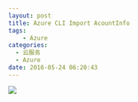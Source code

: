 ```yaml
---
layout: post
title: Azure CLI Import AcountInfo
tags: 
    - Azure
categories:
  - 云服务
  - Azure
date: 2016-05-24 06:20:43
---
```


![](http://samzong.oss-cn-shenzhen.aliyuncs.com/2016/05/D50E240D-1468-486F-8CA7-C5D3DC7463DE.png)
